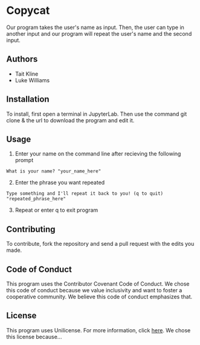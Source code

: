 # Copycat

Our program takes the user's name as input. Then, the user can type in another input and our program will repeat the user's name and the second input.

## Authors
* Tait Kline
* Luke Williams

## Installation
To install, first open a terminal in JupyterLab. Then use the command git clone & the url to download the program and edit it.

## Usage
1. Enter your name on the command line after recieving the following prompt
```
What is your name? "your_name_here"
```
2. Enter the phrase you want repeated
```
Type something and I'll repeat it back to you! (q to quit) "repeated_phrase_here"
```
3. Repeat or enter q to exit program

## Contributing
To contribute, fork the repository and send a pull request with the edits you made. 

## Code of Conduct
This program uses the Contributor Covenant Code of Conduct. We chose this code of conduct because we value inclusivity and want to foster a cooperative community. We believe this code of conduct emphasizes that.


## License
This program uses Unilicense. For more information, click [here](https://unlicense.org/). We chose this license because...
